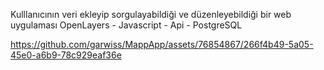 Kulllanıcının veri ekleyip sorgulayabildiği ve düzenleyebildiği bir web uygulaması 
OpenLayers - Javascript - Api - PostgreSQL


https://github.com/garwiss/MappApp/assets/76854867/266f4b49-5a05-45e0-a6b9-78c929eaf36e

